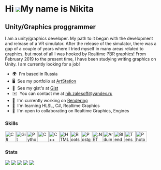 Hi ![](https://user-images.githubusercontent.com/18350557/176309783-0785949b-9127-417c-8b55-ab5a4333674e.gif)My name is Nikita
==============================================================================================================================

Unity/Graphics proggrammer
--------------------------

I am a unity/graphics developer. My path to it began with the development and release of a VR simulator. After the release of the simulator, there was a gap of a couple of years where I tried myself in many areas related to graphics, but most of all I was hooked by Realtime PBR graphics! From February 2019 to the present time, I have been studying writing graphics on Unity. I am currently looking for a job!

* 🌍  I'm based in Russia
* 🖥️  See my portfolio at [ArtStation](https://www.artstation.com/gervand)
* :notebook:  See my gist's at [Gist](https://gist.github.com/8bitniksis)
* ✉️  You can contact me at [nik.zalesoff@yandex.ru](mailto:nik.zalesoff@yandex.ru)
* 🚀  I'm currently working on [Rendering](http://github.com/Levelimme/Lilac.RenderingSRP)
* 🧠  I'm learning HLSL, C#, Realtime Graphics
* 🤝  I'm open to collaborating on Realtime Graphics, Engines

### Skills


<p align="left">
<a href="https://docs.microsoft.com/en-us/dotnet/csharp/" target="_blank" rel="noreferrer"><img src="https://raw.githubusercontent.com/danielcranney/readme-generator/main/public/icons/skills/csharp-colored.svg" width="36" height="36" alt="C#" /></a><a href="https://git-scm.com/" target="_blank" rel="noreferrer"><img src="https://raw.githubusercontent.com/danielcranney/readme-generator/main/public/icons/skills/git-colored.svg" width="36" height="36" alt="Git" /></a><a href="https://www.python.org/" target="_blank" rel="noreferrer"><img src="https://raw.githubusercontent.com/danielcranney/readme-generator/main/public/icons/skills/python-colored.svg" width="36" height="36" alt="Python" /></a><a href="https://docs.microsoft.com/en-us/cpp/?view=msvc-170" target="_blank" rel="noreferrer"><img src="https://raw.githubusercontent.com/danielcranney/readme-generator/main/public/icons/skills/c-colored.svg" width="36" height="36" alt="C" /></a><a href="https://docs.microsoft.com/en-us/cpp/?view=msvc-170" target="_blank" rel="noreferrer"><img src="https://raw.githubusercontent.com/danielcranney/readme-generator/main/public/icons/skills/cplusplus-colored.svg" width="36" height="36" alt="C++" /></a><a href="https://developer.mozilla.org/en-US/docs/Glossary/HTML5" target="_blank" rel="noreferrer"><img src="https://raw.githubusercontent.com/danielcranney/readme-generator/main/public/icons/skills/html5-colored.svg" width="36" height="36" alt="HTML5" /></a><a href="https://getbootstrap.com/" target="_blank" rel="noreferrer"><img src="https://raw.githubusercontent.com/danielcranney/readme-generator/main/public/icons/skills/bootstrap-colored.svg" width="36" height="36" alt="Bootstrap" /></a><a href="https://www.postgresql.org/" target="_blank" rel="noreferrer"><img src="https://raw.githubusercontent.com/danielcranney/readme-generator/main/public/icons/skills/postgresql-colored.svg" width="36" height="36" alt="PostgreSQL" /></a><a href="https://dotnet.microsoft.com/en-us/" target="_blank" rel="noreferrer"><img src="https://raw.githubusercontent.com/danielcranney/readme-generator/main/public/icons/skills/dot-net-colored.svg" width="36" height="36" alt=".NET" /></a><a href="https://store.arduino.cc/?gclid=Cj0KCQjw2eilBhCCARIsAG0Pf8uueBifykWcsSS4LPESeGQfxGVKJYnzV7bz471XfknQJy_1VINVWM8aAkLtEALw_wcB" target="_blank" rel="noreferrer"><img src="https://raw.githubusercontent.com/danielcranney/readme-generator/main/public/icons/skills/arduino-colored.svg" width="36" height="36" alt="Arduino" /></a><a href="https://www.blender.org/" target="_blank" rel="noreferrer"><img src="https://raw.githubusercontent.com/danielcranney/readme-generator/main/public/icons/skills/blender-colored.svg" width="36" height="36" alt="Blender" /></a><a href="https://www.tensorflow.org/" target="_blank" rel="noreferrer"><img src="https://raw.githubusercontent.com/danielcranney/readme-generator/main/public/icons/skills/tensorflow-colored.svg" width="36" height="36" alt="TensorFlow" /></a><a href="https://www.adobe.com/uk/products/photoshop.html" target="_blank" rel="noreferrer"><img src="https://raw.githubusercontent.com/danielcranney/readme-generator/main/public/icons/skills/photoshop-colored.svg" width="36" height="36" alt="Photoshop" /></a>
</p>

### Stats
![](http://github-profile-summary-cards.vercel.app/api/cards/profile-details?username=8bitniksis&theme=graywhite)
![](http://github-profile-summary-cards.vercel.app/api/cards/repos-per-language?username=8bitniksis&theme=graywhite)
![](http://github-profile-summary-cards.vercel.app/api/cards/most-commit-language?username=8bitniksis&theme=graywhite)
![](http://github-profile-summary-cards.vercel.app/api/cards/stats?username=8bitniksis&theme=graywhite)
![](http://github-profile-summary-cards.vercel.app/api/cards/productive-time?username=8bitniksis&theme=graywhite&utcOffset=8)


